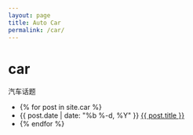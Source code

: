 ```yaml
---
layout: page
title: Auto Car
permalink: /car/
---
```


# car

汽车话题

*  {% for post in site.car %}
*  {{ post.date \| date: "%b %-d, %Y" }} [{{ post.title }}](https://github.com/netkiller/journal/tree/1f67b9300d493780b7df5c01a6af57e4c24e7b8a/%7B%7B%20post.url%20%7C%20prepend:%20site.baseurl%20%7D%7D)
*  {% endfor %}

